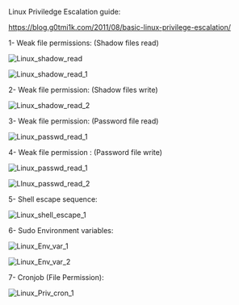 Linux Priviledge Escalation guide:

https://blog.g0tmi1k.com/2011/08/basic-linux-privilege-escalation/

1- Weak file permissions:  (Shadow files read)
         
![Linux_shadow_read](https://user-images.githubusercontent.com/55708909/92296680-d222aa80-ef54-11ea-8dae-da39cd3ef1ca.png)

![Linux_shadow_read_1](https://user-images.githubusercontent.com/55708909/92296755-5ffe9580-ef55-11ea-8c91-fe9b21f62f27.png)

2- Weak file permission:  (Shadow files write)

![Linux_shadow_read_2](https://user-images.githubusercontent.com/55708909/92296828-5de90680-ef56-11ea-9333-c5a1ccd82d52.png)

3- Weak file permission: (Password file read)

![Linux_passwd_read_1](https://user-images.githubusercontent.com/55708909/92296868-eb2c5b00-ef56-11ea-820f-7e33a5d899a1.png)

4- Weak file permission : (Password file write)

![Linux_passwd_read_1](https://user-images.githubusercontent.com/55708909/92296906-5f66fe80-ef57-11ea-81a3-77cac750341f.png)

![LInux_passwd_read_2](https://user-images.githubusercontent.com/55708909/92296908-61c95880-ef57-11ea-93b1-a2db80ad655a.png)

5- Shell escape sequence:

![Linux_shell_escape_1](https://user-images.githubusercontent.com/55708909/92297044-adc8cd00-ef58-11ea-9aa3-ce058605e641.png)

6- Sudo Environment variables:

![Linux_Env_var_1](https://user-images.githubusercontent.com/55708909/92298891-29cc1080-ef6b-11ea-8d87-ad89a8c7ba52.png)

![Linux_Env_var_2](https://user-images.githubusercontent.com/55708909/92298893-2c2e6a80-ef6b-11ea-947f-703f7e8dd797.png)


7- Cronjob (File Permission):

![Linux_Priv_cron_1](https://user-images.githubusercontent.com/55708909/92299071-deb2fd00-ef6c-11ea-8ef0-44c9264cab41.png)





